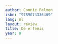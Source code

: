 ```yaml
---
author: Connie Palmen
isbn: "9789074336469"
lang: nl
layout: review
title: De erfenis
year: 0
---
```


